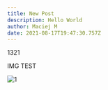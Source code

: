 ```yaml
---
title: New Post
description: Hello World
author: Maciej M
date: 2021-08-17T19:47:30.757Z
---
```

1321



IMG TEST

![1](https://media.npr.org/assets/img/2017/09/12/macaca_nigra_self-portrait-3e0070aa19a7fe36e802253048411a38f14a79f8.jpg "Monkey")